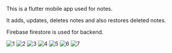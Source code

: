 This is a flutter mobile app used for notes.

It adds, updates, deletes notes and also restores deleted notes.

Firebase firestore is used for backend. 

![1](https://user-images.githubusercontent.com/43486873/116781849-3590b800-aaa3-11eb-9cf6-eecf2c842df0.jpeg)
![2](https://user-images.githubusercontent.com/43486873/116781850-375a7b80-aaa3-11eb-846f-6cbb87e1c99d.jpeg)
![3](https://user-images.githubusercontent.com/43486873/116781851-375a7b80-aaa3-11eb-81f1-e5d4de906aa5.jpeg)
![4](https://user-images.githubusercontent.com/43486873/116781852-37f31200-aaa3-11eb-9b35-c9b8d3e034f0.jpeg)
![5](https://user-images.githubusercontent.com/43486873/116781853-388ba880-aaa3-11eb-8cba-221271f8e5f7.jpeg)
![6](https://user-images.githubusercontent.com/43486873/116781854-39243f00-aaa3-11eb-963d-98746835ffd5.jpeg)
![7](https://user-images.githubusercontent.com/43486873/116781855-39bcd580-aaa3-11eb-99de-4b1f74b8010c.jpeg)
